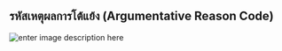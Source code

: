 ## รหัสเหตุผลการโต้แย้ง (Argumentative Reason Code)

![enter image description here](https://github.com/yosarawut/KnowledgeCenter/raw/master/KnowledgeCenter/e-Customs/e-Import/e-Import-manual/img/e-Import_2018png_Page121.png)


<!--stackedit_data:
eyJoaXN0b3J5IjpbNTI4OTg5MzY3XX0=
-->